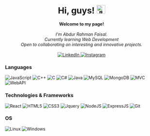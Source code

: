 <h1 align="center">Hi, guys! <img src="https://github.com/ar-faisal/ar-faisal/assets/90391256/d3a9385e-b9fc-4b36-bb26-a92ad768a716" width="28px" alt="👋"></h1>

<p align="center">
    <b>Welcome to my page!</b><br><br>
    <i>
        I'm Abdur Rahman Faisal.<br>
        Currently learning Web Development<br>
        Open to collaborating on interesting and innovative projects.<br>
    </i><br>
    <a href="https://in.linkedin.com/in/ar-faisal">
        <img src="https://img.shields.io/badge/LinkedIn-0077B5?style=for-the-badge&logo=linkedin&logoColor=white" alt="LinkedIn">
    </a>
    <a href="https://www.instagram.com/abdurrahmanfaisall">
        <img src="https://img.shields.io/badge/Instagram-E4405F?style=for-the-badge&logo=instagram&logoColor=white" alt="Instagram">
    </a>
   
</p>

### Languages
![JavaScript](https://img.shields.io/badge/javascript-black?style=for-the-badge&logo=javascript)
![C++](https://img.shields.io/badge/c++-black?style=for-the-badge&logo=cplusplus)
![C](https://img.shields.io/badge/c-black?style=for-the-badge&logo=c)
![C#](https://img.shields.io/badge/c--hash-black?style=for-the-badge&logo=c#)
![Java](https://img.shields.io/badge/java-black?style=for-the-badge&logo=openjdk)
![MySQL](https://img.shields.io/badge/sql-black?style=for-the-badge&logo=mysql)
![MongoDB](https://img.shields.io/badge/MondoDB-black?style=for-the-badge&logo=mongodb)
![MVC](https://img.shields.io/badge/ASP.Net_Core_MVC-black?style=for-the-badge&logo=MVC)
![WebAPI](https://img.shields.io/badge/ASP.Net_Core_WebAPI-black?style=for-the-badge&logo=webAPI)

### Technologies & Frameworks

![React](https://img.shields.io/badge/react-black?style=for-the-badge&logo=react)
![HTML5](https://img.shields.io/badge/html5-black?style=for-the-badge&logo=html5)
![CSS3](https://img.shields.io/badge/css3-black?style=for-the-badge&logo=css3)
![Jquery](https://img.shields.io/badge/jquery-black?style=for-the-badge&logo=jquery)
![NodeJS](https://img.shields.io/badge/nodeJS-black?style=for-the-badge&logo=nodejs)
![ExpressJS](https://img.shields.io/badge/expressJS-black?style=for-the-badge&logo=expressjs)
![Git](https://img.shields.io/badge/Git-black?style=for-the-badge&logo=git)


### OS
![Linux](https://img.shields.io/badge/linux-black?style=for-the-badge&logo=Linux)
![Windows](https://img.shields.io/badge/Windows-black?style=for-the-badge&logo=Windows)

